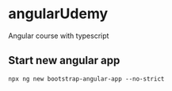 # angularUdemy
Angular course with typescript

## Start new angular app
```npx ng new bootstrap-angular-app --no-strict```
